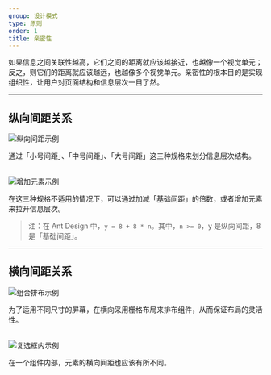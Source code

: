 ```yaml
---
group: 设计模式
type: 原则
order: 1
title: 亲密性
---
```


如果信息之间关联性越高，它们之间的距离就应该越接近，也越像一个视觉单元；反之，则它们的距离就应该越远，也越像多个视觉单元。亲密性的根本目的是实现组织性，让用户对页面结构和信息层次一目了然。

---

## 纵向间距关系

<ImagePreview>
  <img class="preview-img" alt="纵向间距示例" description="在 Ant Design 中，这三种规格分别为：8px（小号间距）、16px（中号间距）、24px（大号间距）。" src="https://gw.alipayobjects.com/zos/rmsportal/goazWUHPXsGEDFIGsNlm.png">
</ImagePreview>

通过「小号间距」、「中号间距」、「大号间距」这三种规格来划分信息层次结构。

<br>

<ImagePreview>
  <img class="preview-img" alt="增加元素示例" description="通过增加「分割线」来拉开层次。" src="https://gw.alipayobjects.com/zos/rmsportal/XNFCsupiYDBTJFQkmOmv.png">
</ImagePreview>

在这三种规格不适用的情况下，可以通过加减「基础间距」的倍数，或者增加元素来拉开信息层次。

> 注：在 Ant Design 中，`y = 8 + 8 * n`。其中，`n >= 0`，y 是纵向间距，8 是「基础间距」。

---

## 横向间距关系

<ImagePreview>
  <img class="preview-img" alt="组合排布示例" src="https://gw.alipayobjects.com/zos/rmsportal/uYvsqAUXNaqURGIhZhxz.png">
</ImagePreview>

为了适用不同尺寸的屏幕，在横向采用栅格布局来排布组件，从而保证布局的灵活性。

<br>

<ImagePreview>
  <img class="preview-img" alt="复选框内示例" src="https://gw.alipayobjects.com/zos/rmsportal/ysXfdKqmdDRAimBiKVGS.png">
</ImagePreview>

在一个组件内部，元素的横向间距也应该有所不同。
